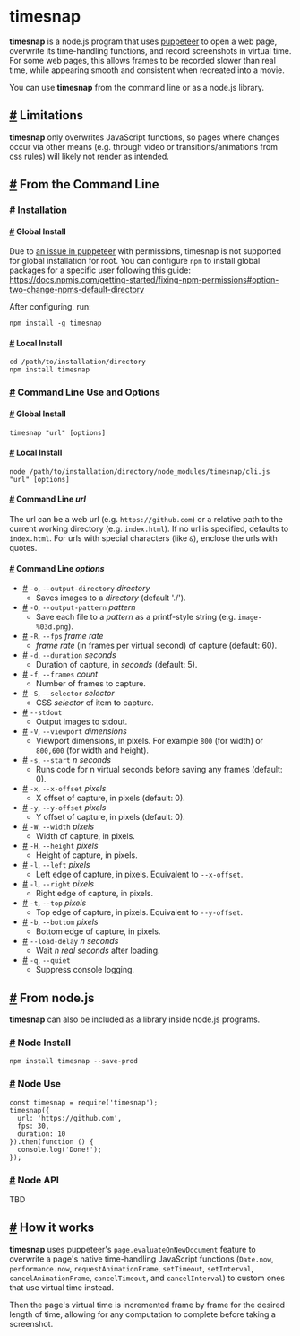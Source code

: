 # timesnap

**timesnap** is a node.js program that uses [puppeteer](https://github.com/GoogleChrome/puppeteer) to open a web page, overwrite its time-handling functions, and record screenshots in virtual time. For some web pages, this allows frames to be recorded slower than real time, while appearing smooth and consistent when recreated into a movie.

You can use **timesnap** from the command line or as a node.js library.

## <a name="limitations" href="#limitations">#</a> Limitations
**timesnap** only overwrites JavaScript functions, so pages where changes occur via other means (e.g. through video or transitions/animations from css rules) will likely not render as intended.

## <a name="cli-use" href="#cli-use">#</a> From the Command Line

### <a name="cli-installation" href="#cli-installation">#</a> Installation

#### <a name="cli-global-install" href="#cli-global-install">#</a> Global Install

Due to [an issue in puppeteer](https://github.com/GoogleChrome/puppeteer/issues/375) with permissions, timesnap is not supported for global installation for root. You can configure `npm` to install global packages for a specific user following this guide: https://docs.npmjs.com/getting-started/fixing-npm-permissions#option-two-change-npms-default-directory

After configuring, run:

```
npm install -g timesnap
```

#### <a name="cli-local-install" href="#cli-local-install">#</a> Local Install
```
cd /path/to/installation/directory
npm install timesnap
```

### <a name="cli-use-and-options" href="#cli-use-and-options">#</a> Command Line Use and Options

#### <a name="cli-global-install-use" href="#cli-global-install-use">#</a> Global Install
```
timesnap "url" [options]
```

#### <a name="cli-local-install-use" href="#cli-local-install-use">#</a> Local Install
```
node /path/to/installation/directory/node_modules/timesnap/cli.js "url" [options]
```

#### <a name="cli-url-use" href="#cli-url-use">#</a> Command Line *url*
The url can be a web url (e.g. `https://github.com`) or a relative path to the current working directory (e.g. `index.html`). If no url is specified, defaults to `index.html`. For urls with special characters (like `&`), enclose the urls with quotes.

#### <a name="cli-options" href="#cli-options">#</a> Command Line *options*
* <a name="cli-options-output-directory" href="#cli-options-output-directory">#</a> `-o`, `--output-directory` *directory*
    * Saves images to a *directory* (default './').
* <a name="cli-options-output-pattern" href="#cli-options-output-pattern">#</a> `-O`, `--output-pattern` *pattern*
    * Save each file to a *pattern* as a printf-style string (e.g. `image-%03d.png`).
* <a name="cli-options-fps" href="#cli-options-fps">#</a> `-R`, `--fps` *frame rate*
    * *frame rate* (in frames per virtual second) of capture (default: 60).
* <a name="cli-options-duration" href="#cli-options-duration">#</a> `-d`, `--duration` *seconds*
    * Duration of capture, in *seconds* (default: 5).
* <a name="cli-options-frames" href="#cli-options-frames">#</a> `-f`, `--frames` *count*
    * Number of frames to capture.
* <a name="cli-options-selector" href="#cli-options-selector">#</a> `-S`, `--selector` *selector*
    * CSS *selector* of item to capture.
* <a name="cli-options-stdout" href="#cli-options-stdout">#</a> `--stdout`
    * Output images to stdout.
* <a name="cli-options-viewport" href="#cli-options-viewport">#</a> `-V`, `--viewport` *dimensions*
    * Viewport dimensions, in pixels. For example `800` (for width) or `800,600` (for width and height).
* <a name="cli-options-start" href="#cli-options-start">#</a> `-s`, `--start` *n seconds*
    * Runs code for n virtual seconds before saving any frames (default: 0).
* <a name="cli-options-x-offset" href="#cli-options-x-offset">#</a> `-x`, `--x-offset` *pixels*
    * X offset of capture, in pixels (default: 0).
* <a name="cli-options-y-offset" href="#cli-options-y-offset">#</a> `-y`, `--y-offset` *pixels*
    * Y offset of capture, in pixels (default: 0).
* <a name="cli-options-width" href="#cli-options-width">#</a> `-W`, `--width` *pixels*
    * Width of capture, in pixels.
* <a name="cli-options-height" href="#cli-options-height">#</a> `-H`, `--height` *pixels*
    * Height of capture, in pixels.
* <a name="cli-options-left" href="#cli-options-left">#</a> `-l`, `--left` *pixels*
    * Left edge of capture, in pixels. Equivalent to `--x-offset`.
* <a name="cli-options-right" href="#cli-options-right">#</a> `-l`, `--right` *pixels*
    * Right edge of capture, in pixels.
* <a name="cli-options-top" href="#cli-options-top">#</a> `-t`, `--top` *pixels*
    * Top edge of capture, in pixels. Equivalent to `--y-offset`.
* <a name="cli-options-bottom" href="#cli-options-bottom">#</a> `-b`, `--bottom` *pixels*
    * Bottom edge of capture, in pixels.
* <a name="cli-options-load-delay" href="#cli-options-load-delay">#</a> `--load-delay` *n seconds*
    * Wait *n real seconds* after loading.
* <a name="cli-options-quiet" href="#cli-options-quiet">#</a> `-q`, `--quiet`
    * Suppress console logging.

## <a name="node-use" href="#node-use">#</a> From node.js
**timesnap** can also be included as a library inside node.js programs.

### <a name="node-install" href="#node-install">#</a> Node Install
```
npm install timesnap --save-prod
```

### <a name="node-use" href="#node-use">#</a> Node Use
```
const timesnap = require('timesnap');
timesnap({
  url: 'https://github.com',
  fps: 30,
  duration: 10
}).then(function () {
  console.log('Done!');
});
```

### <a name="node-api" href="#node-api">#</a> Node API
TBD

## <a name="how-it-works" href="#how-it-works">#</a> How it works
**timesnap** uses puppeteer's `page.evaluateOnNewDocument` feature to overwrite a page's native time-handling JavaScript functions (`Date.now`, `performance.now`, `requestAnimationFrame`, `setTimeout`, `setInterval`, `cancelAnimationFrame`, `cancelTimeout`, and `cancelInterval`) to custom ones that use virtual time instead.

Then the page's virtual time is incremented frame by frame for the desired length of time, allowing for any computation to complete before taking a screenshot.
